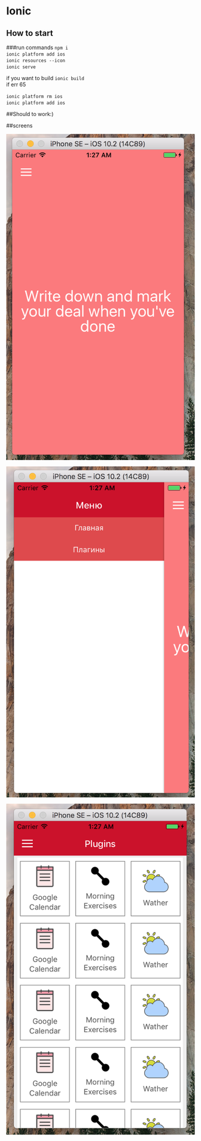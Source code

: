 # Ionic 

## How to start

###run commands 
`npm i`<br />
`ionic platform add ios`<br />
`ionic resources --icon`<br />
`ionic serve`

if you want to build
`ionic build`<br /> 
if err 65

`ionic platform rm ios`<br />
`ionic platform add ios`<br />

##Should to work:)

##screens

![alt tag](https://github.com/AndrewTi/freind-inc/blob/master/ionic-app/%D0%97%D0%BD%D1%96%D0%BC%D0%BE%D0%BA%20%D0%B5%D0%BA%D1%80%D0%B0%D0%BD%D0%B0%202017-03-13%20%D0%BE%2001.27.00.png)

![alt tag](https://github.com/AndrewTi/freind-inc/blob/master/ionic-app/%D0%97%D0%BD%D1%96%D0%BC%D0%BE%D0%BA%20%D0%B5%D0%BA%D1%80%D0%B0%D0%BD%D0%B0%202017-03-13%20%D0%BE%2001.27.09.png)

![alt tag](https://github.com/AndrewTi/freind-inc/blob/master/ionic-app/%D0%97%D0%BD%D1%96%D0%BC%D0%BE%D0%BA%20%D0%B5%D0%BA%D1%80%D0%B0%D0%BD%D0%B0%202017-03-13%20%D0%BE%2001.27.20.png)
